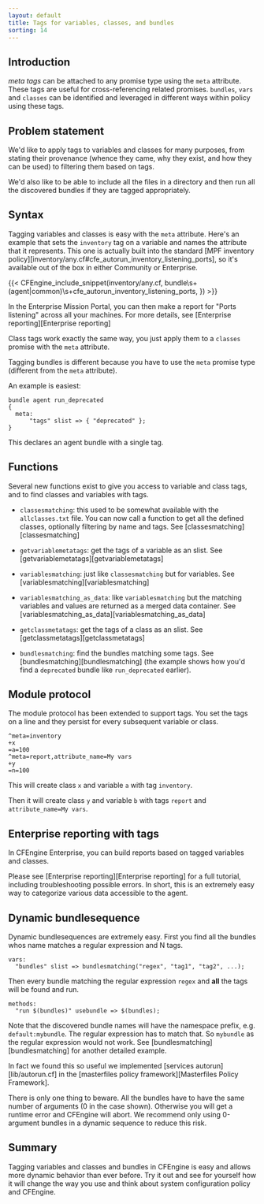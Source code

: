 ```yaml
---
layout: default
title: Tags for variables, classes, and bundles
sorting: 14
---
```


## Introduction

_meta tags_ can be attached to any promise type using the `meta` attribute.
These tags are useful for cross-referencing related promises. `bundles`, `vars`
and `classes` can be identified and leveraged in different ways within policy
using these tags.

## Problem statement

We'd like to apply tags to variables and classes for many purposes,
from stating their provenance (whence they came, why they exist, and
how they can be used) to filtering them based on tags.

We'd also like to be able to include all the files in a directory and
then run all the discovered bundles if they are tagged appropriately.

## Syntax

Tagging variables and classes is easy with the `meta` attribute. Here's an
example that sets the `inventory` tag on a variable and names the attribute that
it represents. This one is actually built into the standard
[MPF inventory policy][inventory/any.cf#cfe_autorun_inventory_listening_ports],
so it's available out of the box in either Community or Enterprise.

{{< CFEngine_include_snippet(inventory/any.cf, bundle\s+(agent|common)\s+cfe_autorun_inventory_listening_ports, \}) >}}

In the Enterprise Mission Portal, you can then make a report for
"Ports listening" across all your machines. For more details, see
[Enterprise reporting][Enterprise reporting]

Class tags work exactly the same way, you just apply them to a
`classes` promise with the `meta` attribute.

Tagging bundles is different because you have to use the `meta`
promise type (different from the `meta` attribute).

An example is easiest:

```cf3
bundle agent run_deprecated
{
  meta:
      "tags" slist => { "deprecated" };
}
```

This declares an agent bundle with a single tag.

## Functions

Several new functions exist to give you access to variable and class
tags, and to find classes and variables with tags.

- `classesmatching`: this used to be somewhat available with the
  `allclasses.txt` file. You can now call a function to get all the
  defined classes, optionally filtering by name and tags. See
  [classesmatching][classesmatching]

- `getvariablemetatags`: get the tags of a variable as an slist. See
  [getvariablemetatags][getvariablemetatags]

- `variablesmatching`: just like `classesmatching` but for variables.
  See [variablesmatching][variablesmatching]

- `variablesmatching_as_data`: like `variablesmatching` but the matching
  variables and values are returned as a merged data container. See
  [variablesmatching_as_data][variablesmatching_as_data]

- `getclassmetatags`: get the tags of a class as an slist. See
  [getclassmetatags][getclassmetatags]

- `bundlesmatching`: find the bundles matching some tags. See
  [bundlesmatching][bundlesmatching]
  (the example shows how you'd find a `deprecated` bundle like
  `run_deprecated` earlier).

## Module protocol

The module protocol has been extended to support tags. You set the
tags on a line and they persist for every subsequent variable or
class.

```
^meta=inventory
+x
=a=100
^meta=report,attribute_name=My vars
+y
=n=100
```

This will create class `x` and variable `a` with tag `inventory`.

Then it will create class `y` and variable `b` with tags `report` and
`attribute_name=My vars`.

## Enterprise reporting with tags

In CFEngine Enterprise, you can build reports based on tagged variables and
classes.

Please see [Enterprise reporting][Enterprise reporting] for a full tutorial,
including troubleshooting possible errors. In short, this is an extremely easy
way to categorize various data accessible to the agent.

## Dynamic bundlesequence

Dynamic bundlesequences are extremely easy. First you find all the bundles whos
name matches a regular expression and N tags.

```cf3 {skip TODO}
vars:
  "bundles" slist => bundlesmatching("regex", "tag1", "tag2", ...);
```

Then every bundle matching the regular expression `regex` and **all**
the tags will be found and run.

```cf3 {skip TODO}
methods:
  "run $(bundles)" usebundle => $(bundles);
```

Note that the discovered bundle names will have the namespace prefix,
e.g. `default:mybundle`. The regular expression has to match that. So
`mybundle` as the regular expression would not work. See
[bundlesmatching][bundlesmatching]
for another detailed example.

In fact we found this so useful we
implemented [services autorun][lib/autorun.cf] in
the [masterfiles policy framework][Masterfiles Policy Framework].

There is only one thing to beware. All the bundles have to have the
same number of arguments (0 in the case shown). Otherwise you will get
a runtime error and CFEngine will abort. We recommend only using
0-argument bundles in a dynamic sequence to reduce this risk.

## Summary

Tagging variables and classes and bundles in CFEngine is easy and allows more
dynamic behavior than ever before. Try it out and see for yourself how it will
change the way you use and think about system configuration policy and CFEngine.
